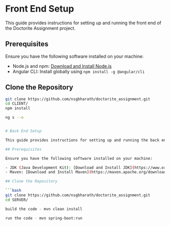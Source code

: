 # Front End Setup

This guide provides instructions for setting up and running the front end of the Doctorite Assignment project.

## Prerequisites

Ensure you have the following software installed on your machine:

- Node.js and npm: [Download and Install Node.js](https://nodejs.org/)
- Angular CLI: Install globally using `npm install -g @angular/cli`

## Clone the Repository

```bash
git clone https://github.com/nsgbharath/doctorite_assignment.git
cd CLIENT/
npm install

ng s --o


# Back End Setup

This guide provides instructions for setting up and running the back end of the Doctorite Assignment project.

## Prerequisites

Ensure you have the following software installed on your machine:

- JDK (Java Development Kit): [Download and Install JDK](https://www.oracle.com/java/technologies/javase-downloads.html)
- Maven: [Download and Install Maven](https://maven.apache.org/download.cgi)

## Clone the Repository

```bash
git clone https://github.com/nsgbharath/doctorite_assignment.git
cd SERVER/

build the code - mvn clean install

run the code - mvn spring-boot:run
